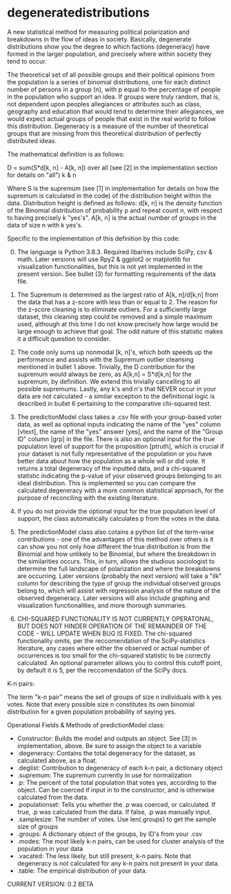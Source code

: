 # degeneratedistributions
A new statistical method for measuring political polarization and breakdowns in the flow of ideas in society. Basically, degenerate distributions show you the degree to which factions (degeneracy) have formed in the larger population, and precisely where within society they tend to occur.

The theoretical set of all possible groups and their political opinions from the population is a series of binomial distributions, one for each distinct number of persons in a group (n), with p equal to the percentage of people in the population who support an idea. If groups were truly random, that is, not dependent upon peoples allegiances or attributes such as class, geography and education that would tend to determine their allegiances, we would expect actual groups of people that exist in the real world to follow this distribution. Degeneracy is a measure of the number of theoretical groups that are missing from this theoretical distribution of perfectly distributed ideas.

The mathematical definition is as follows:

D = sum(S*d[k, n] - A[k, n]) over all (see [2] in the implementation section for details on "all") k & n

Where S is the supremum (see [1] in implementation for details on how the supremum is calculated in the code) of the distribution height within the data. Distribution height is defined as follows: d[k, n] is the density function of the Binomial distribution of probability p and repeat count n, with respect to having precisely k "yes's". A[k, n] is the actual number of groups in the data of size n with k yes's.

Specific to the implementation of this definition by this code:

0. The language is Python 3.8.3. Required libarires include SciPy, csv & math. Later versions will use Rpy2 & ggplot2 or matplotlib for visualization functionalities, but this is not yet implemented in the present version. See bullet (3) for formatting requirements of the data file.

1. The Supremum is determined as the largest ratio of A[k, n]/d[k,n] from the data that has a z-score with less than or equal to 2. The reason for the z-score cleaning is to eliminate outliers. For a sufficiently large dataset, this cleaning step could be removed and a simple maximum used, although at this time I do not know precisely how large would be large enough to achieve that goal. The odd nature of this statistic makes it a difficult question to consider.

2. The code only sums up nonmodal [k, n]'s, which both speeds up the performance and assists with the Supremum outlier cleansing mentioned in bullet 1 above. Trivially, the D contribution for the supremum would always be zero, as A[k,n] = S*d[k,n] for the supremum, by definition. We extend this trivially cancelling to all possible supremums. Lastly, any k's and n's that NEVER occur in your data are not calculated - a similar exception to the definitional logic is described in bullet 6 pertaining to the comparative chi-squared test. 

3. The predictionModel class takes a .csv file with your group-based voter data, as well as optional inputs indicating the name of the "yes" column  [vtext], the name of the "yes" answer [yes], and the name of the "Group ID" column [grp] in the file. There is also an optional input for the true population level of support for the proposition [ptruth], which is crucial if your dataset is not fully representative of the population or you have better data about how the population as a whole will or did vote. It returns a total degeneracy of the inputted data, and a chi-squared statistic indicating the p-value of your observed groups belonging to an ideal distribution. This is implemented so you can compare the calculated degeneracy with a more common statistical approach, for the purpose of reconciling with the existing literature.

4. If you do not provide the optional input for the true population level of support, the class automatically calculates p from the votes in the data.

5. The predictionModel class also cotains a python list of the term-wise contributions - one of the advantages of this method over others is it can show you not only how different the true distribution is from the Binomial and how unlikely to be Binomial, but where the breakdown in the similarities occurs. This, in turn, allows the studious sociologist to determine the full landscape of polarization and where the breakdowns are occurring. Later versions (probably the next version) will take a "ilk" column for describing the type of group the individual observed groups belong to, which will assist with regressoin analysis of the nature of the observed degeneracy. Later versions will also include graphing and visualization functionalities, and more thorough summaries.

6. CHI-SQUARED FUNCTIONALITY IS NOT CURRENTLY OPERATONAL, BUT DOES NOT HINDER OPERATION OF THE REMAINDER OF THE CODE - WILL UPDATE WHEN BUG IS FIXED. The chi-squared functionality omits, per the reccomendation of the SciPy-statistics literature, any cases where either the observed or actual number of occurrences is too small for the chi-squared statistic to be correctly calculated. An optional parameter allows you to control this cutoff point, by default it is 5, per the reccomendation of the SciPy docs.

K-n pairs:

The term "k-n pair" means the set of groups of size n individuals with k yes votes. Note that every possible size n constitutes its own binomial distribution for a given population probability of saying yes.

Operational Fields & Methods of predictionModel class:

+ Constructor: Builds the model and outputs an object. See [3] in implementation, above. Be sure to assign the object to a variable
+ .degeneracy: Contains the total degeneracy for the dataset, as calculated above, as a float.
+ .deglist: Contribution to degeneracy of each k-n pair, a dictionary object
+ .supremum: The supremum currently in use for normalization
+ .p: The percent of the total population that votes yes, according to the object. Can be coerced if input in to the constructor, and is otherwise calculated from the data.
+ .populationset: Tells you whether the .p was coerced, or calculated. If true, .p was calculated from the data. If false, .p was manually input.
+ .samplesize: The number of votes. Use len(.groups) to get the sample size of groups
+ .groups: A dictionary object of the groups, by ID's from your .csv
+ .modes: The most likely k-n pairs, can be used for cluster analysis of the population in your data
+ .vacated: The less likely, but still present, k-n pairs. Note that degeneracy is not calculated for any k-n pairs not present in your data.
+ .table: The empirical distribution of your data.

CURRENT VERSION: 0.2 BETA
